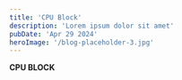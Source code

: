 ```yaml
---
title: 'CPU Block'
description: 'Lorem ipsum dolor sit amet'
pubDate: 'Apr 29 2024'
heroImage: '/blog-placeholder-3.jpg'
---
```


**CPU BLOCK**
